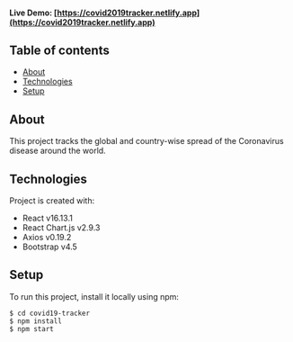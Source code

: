 #### Live Demo: [https://covid2019tracker.netlify.app](https://covid2019tracker.netlify.app)

## Table of contents

- [About](#about)
- [Technologies](#technologies)
- [Setup](#setup)

## About

This project tracks the global and country-wise spread of the Coronavirus disease around the world.

## Technologies

Project is created with:

- React v16.13.1
- React Chart.js v2.9.3
- Axios v0.19.2
- Bootstrap v4.5

## Setup

To run this project, install it locally using npm:

```
$ cd covid19-tracker
$ npm install
$ npm start
```
